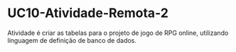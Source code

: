 # UC10-Atividade-Remota-2
Atividade é criar as tabelas para o projeto de jogo de RPG online, utilizando linguagem de definição de banco de dados.

